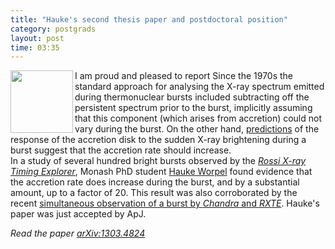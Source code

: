 ```yaml
---
title: "Hauke's second thesis paper and postdoctoral position"
category: postgrads
layout: post
time: 03:35
---
```

<!-- header generated from blosxom format post; make_header.pl 23.1.2022 -->
<p>
<img src="/images/hauke_mugshot.gif" width="100" align="left">
I am proud and pleased to report 
Since the 1970s the standard approach for analysing the X-ray spectrum emitted
during thermonuclear bursts included subtracting off the persistent spectrum
prior to the burst, implicitly assuming that this component (which arises
from accretion) could not vary during the burst. On the other hand, 
<a href="http://adsabs.harvard.edu/abs/1992ApJ...385..642W">predictions</a>
of the response of the accretion disk to the 
sudden X-ray brightening during a burst suggest that the accretion rate
should increase. <br>
In a study of several hundred bright bursts observed by the 
<a href="http://heasarc.gsfc.nasa.gov/docs/xte/"><em>Rossi X-ray Timing Explorer</a></em>, Monash PhD student
<a href="http://users.monash.edu.au/~hworpel">Hauke Worpel</a> 
found evidence that the accretion rate does increase during the burst, and
by a substantial amount, up to a factor of 20. This result was also 
corroborated by the recent 
<a href="/~dgallow/cgi-bin/blosxom.cgi/thermonuclear%20bursts/rxte-chandra-burst.html">simultaneous observation of a burst by <em>Chandra</em> and
<em>RXTE</em></a>.
Hauke's paper was just accepted by ApJ.
<p>
<em>Read the paper <a href="http://arxiv.org/abs/1303.4824">arXiv:1303.4824</a></em>
